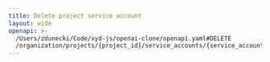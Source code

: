 ```yaml
---
title: Delete project service account
layout: wide
openapi: >-
  /Users/zdunecki/Code/xyd-js/openai-clone/openapi.yaml#DELETE
  /organization/projects/{project_id}/service_accounts/{service_account_id}
---
```


